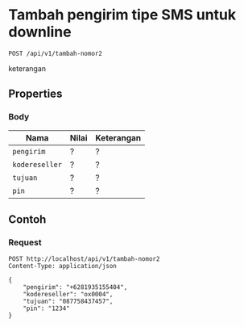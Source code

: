 # Tambah pengirim tipe SMS untuk downline
```http
POST /api/v1/tambah-nomor2
```
keterangan
## Properties
### Body
Nama  | Nilai | Keterangan
--- | --- | ---
<code>pengirim</code> | ? | ?
<code>kodereseller</code> | ? | ?
<code>tujuan</code> | ? | ?
<code>pin</code> | ? | ?

## Contoh

### Request
```http
POST http://localhost/api/v1/tambah-nomor2
Content-Type: application/json

{
    "pengirim": "+6281935155404",
    "kodereseller": "ox0004",
    "tujuan": "087758437457",
    "pin": "1234"
}
```
